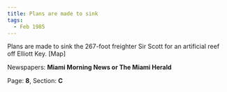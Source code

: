 ```yaml
---  
title: Plans are made to sink  
tags:  
  - Feb 1985  
---  
```

  
Plans are made to sink the 267-foot freighter Sir Scott for an artificial reef off Elliott Key. [Map]  
  
Newspapers: **Miami Morning News or The Miami Herald**  
  
Page: **8**, Section: **C** 
